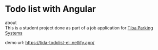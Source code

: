 # Todo list with Angular

about </br>
This is a student project done as part of a job application for <a href="https://tibaparking.com/">Tiba Parking Systems</a> </br>

demo url: https://tida-todolist-eli.netlify.app/
